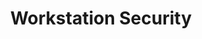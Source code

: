 ---
title: Workstation Security
layout: questions
parent: Questions
grand_parent: CompTIA A+ 220-1102 (Core 2)
permalink: /education/comptia/a-plus/core-two/questions/workstation-security/
has_children: false
questions:
    - question: "True or false? An organization should rely on automatic screen savers to prevent lunchtime attacks."
      answer: "False. A lunchtime attack is where a threat actor gains access to a signed-in user account because the desktop has not locked. While an automatic screensaver lock provides some protection, there may still be a window of opportunity for a threat actor between the user leaving the workstation unattended and the screensaver activating. Users must lock the workstation manually when leaving it unattended."
    - question: "What type of account management policy can protect against password-guessing attacks?"
      answer: "A lockout policy disables the account after a number of incorrect sign-in attempts."
    - question: "A security consultant has recommended more frequent monitoring of the antivirus software on workstations. What sort of checks should this monitoring perform?"
      answer: "That the antivirus is enabled, is up to date with scan engine components and definitions, and has only authorized exclusions configured."
    - question: "<p>You are completing a checklist of security features for workstation deployments. Following the CompTIA A+ objectives, what additional item should you add to the following list, and what recommendation for a built-in Windows feature or features can you recommend be used to implement it?</p>
      <ul>
        <li>Password best practices</li>
        <li>End-user best practices</li>
        <li>Account management</li>
        <li>Change default administrator’s user account/password</li>
        <li>Disable AutoRun/AutoPlay</li>
        <li>Enable Windows Update, Windows Defender Antivirus, and Windows Defender Firewall</li>
      </ul>"
      answer: "Data-at-rest encryption. In Windows, this can be configured at file level via the Encrypting File System (EFS) or at disk level via BitLocker."
---